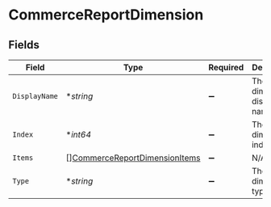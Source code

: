 # CommerceReportDimension


## Fields

| Field                                                                                 | Type                                                                                  | Required                                                                              | Description                                                                           |
| ------------------------------------------------------------------------------------- | ------------------------------------------------------------------------------------- | ------------------------------------------------------------------------------------- | ------------------------------------------------------------------------------------- |
| `DisplayName`                                                                         | **string*                                                                             | :heavy_minus_sign:                                                                    | The dimension's display name.                                                         |
| `Index`                                                                               | **int64*                                                                              | :heavy_minus_sign:                                                                    | The dimension's index.                                                                |
| `Items`                                                                               | [][CommerceReportDimensionItems](../../models/shared/commercereportdimensionitems.md) | :heavy_minus_sign:                                                                    | N/A                                                                                   |
| `Type`                                                                                | **string*                                                                             | :heavy_minus_sign:                                                                    | The dimension's type.                                                                 |